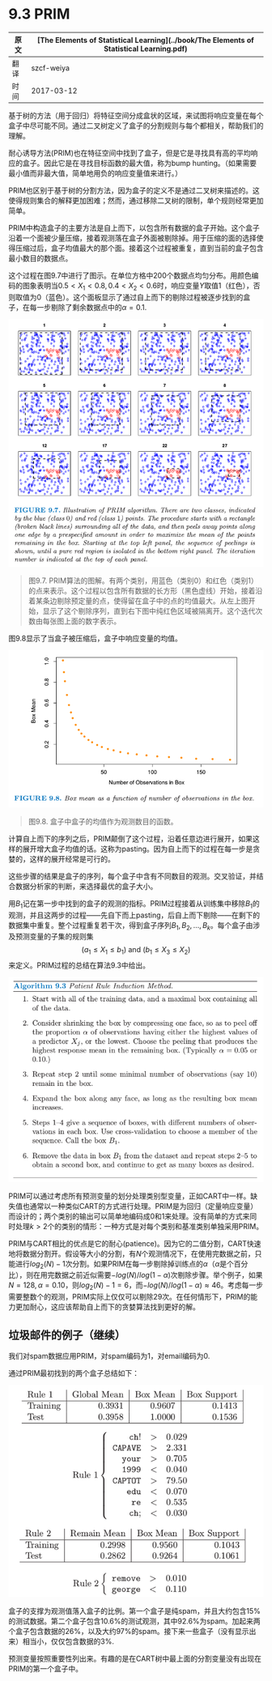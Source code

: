# 9.3 PRIM

| 原文   | [The Elements of Statistical Learning](../book/The Elements of Statistical Learning.pdf) |
| ---- | ---------------------------------------- |
| 翻译   | szcf-weiya                               |
| 时间   | 2017-03-12                               |

基于树的方法（用于回归）将特征空间分成盒状的区域，来试图将响应变量在每个盒子中尽可能不同。通过二叉树定义了盒子的分割规则与每个都相关，帮助我们的理解。

耐心诱导方法(PRIM)也在特征空间中找到了盒子，但是它是寻找具有高的平均响应的盒子。因此它是在寻找目标函数的最大值，称为bump hunting。（如果需要最小值而非最大值，简单地用负的响应变量值来进行。）

PRIM也区别于基于树的分割方法，因为盒子的定义不是通过二叉树来描述的。这使得规则集合的解释更加困难；然而，通过移除二叉树的限制，单个规则经常更加简单。

PRIM中构造盒子的主要方法是自上而下，以包含所有数据的盒子开始。这个盒子沿着一个面被少量压缩，接着观测落在盒子外面被剔除掉。用于压缩的面的选择使得压缩过后，盒子均值最大的那个面。接着这个过程被重复，直到当前的盒子包含最小数目的数据点。

这个过程在图9.7中进行了图示。在单位方格中200个数据点均匀分布。用颜色编码的图象表明当$0.5<X_1<0.8,0.4<X_2<0.6$时，响应变量$Y$取值1（红色），否则取值为0（蓝色）。这个面板显示了通过自上而下的剔除过程被逐步找到的盒子，在每一步剔除了剩余数据点中的$\alpha=0.1$.

![](../img/09/fig9.7.png)

> 图9.7. PRIM算法的图解。有两个类别，用蓝色（类别0）和红色（类别1）的点来表示。这个过程以包含所有数据的长方形（黑色虚线）开始，接着沿着某条边剔除预定量的点，使得留在盒子中的点的均值最大。从左上图开始，显示了这个剔除序列，直到右下图中纯红色区域被隔离开。这个迭代次数由每张图上面的数字表示。

图9.8显示了当盒子被压缩后，盒子中响应变量的均值。

![](../img/09/fig9.8.png)

> 图9.8. 盒子中盒子的均值作为观测数目的函数。

计算自上而下的序列之后，PRIM颠倒了这个过程，沿着任意边进行展开，如果这样的展开增大盒子均值的话。这称为pasting。因为自上而下的过程在每一步是贪婪的，这样的展开经常是可行的。

这些步骤的结果是盒子的序列，每个盒子中含有不同数目的观测。交叉验证，并结合数据分析家的判断，来选择最优的盒子大小。

用$B_1$记在第一步中找到的盒子的观测的指标。PRIM过程接着从训练集中移除$B_1$的观测，并且这两步的过程——先自下而上pasting，后自上而下剔除——在剩下的数据集中重复。整个过程重复若干次，得到盒子序列$B_1,B_2,\ldots,B_k$。每个盒子由涉及预测变量的子集的规则集
$$
(a_1\le X_1\le b_1)\text{ and } (b_1\le X_3\le X_2)
$$
来定义。PRIM过程的总结在算法9.3中给出。

![](../img/09/alg9.3.png)

PRIM可以通过考虑所有预测变量的划分处理类别型变量，正如CART中一样。缺失值也通常以一种类似CART的方式进行处理。PRIM是为回归（定量响应变量）而设计的；两个类别的输出可以简单地编码成0和1来处理。没有简单的方式来同时处理$k>2$个的类别的情形：一种方式是对每个类别和基准类别单独采用PRIM。

PRIM与CART相比的优点是它的耐心(patience)。因为它的二值分割，CART快速地将数据分割开。假设等大小的分割，有$N$个观测情况下，在使用完数据之前，只能进行$log_2(N)-1$次分割。如果PRIM在每一步剔除掉训练点的$\alpha$（$\alpha$是个百分比），则在用完数据之前近似需要$-log(N)/log(1-\alpha)$次剔除步骤。举个例子，如果$N=128,\alpha=0.10$，则$log_2(N)-1=6$，而$-log(N)/log(1-\alpha)\approx 46$。考虑每一步需要整数个的观测，PRIM实际上仅仅可以剔除29次。在任何情形下，PRIM的能力更加耐心，这应该帮助自上而下的贪婪算法找到更好的解。

## 垃圾邮件的例子（继续）

我们对spam数据应用PRIM，对spam编码为1，对email编码为0.

通过PRIM最初找到的两个盒子总结如下：

![](../img/09/pic1.png)

盒子的支撑为观测值落入盒子的比例。第一个盒子是纯spam，并且大约包含15%的测试数据。第二个盒子包含10.6%的测试观测，其中92.6%为spam。加起来两个盒子包含数据的26%，以及大约97%的spam。接下来一些盒子（没有显示出来）相当小，仅仅包含数据的3%.

预测变量按照重要性列出来。有趣的是在CART树中最上面的分割变量没有出现在PRIM的第一个盒子中。
